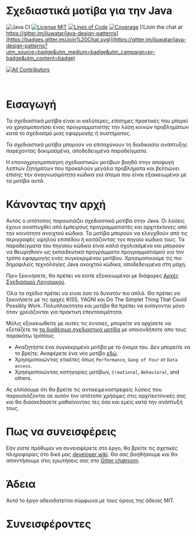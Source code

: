 <!-- the line below needs to be an empty line C: (its because kramdown isnt
     that smart and dearly wants an empty line before a heading to be able to
     display it as such, e.g. website) -->

# Σχεδιαστικά μοτίβα για την Java

![Java CI](https://github.com/iluwatar/java-design-patterns/workflows/Java%20CI/badge.svg)
[![License MIT](https://img.shields.io/badge/license-MIT-blue.svg)](https://raw.githubusercontent.com/iluwatar/java-design-patterns/master/LICENSE.md)
[![Lines of Code](https://sonarcloud.io/api/project_badges/measure?project=iluwatar_java-design-patterns&metric=ncloc)](https://sonarcloud.io/dashboard?id=iluwatar_java-design-patterns)
[![Coverage](https://sonarcloud.io/api/project_badges/measure?project=iluwatar_java-design-patterns&metric=coverage)](https://sonarcloud.io/dashboard?id=iluwatar_java-design-patterns)
[![Join the chat at https://gitter.im/iluwatar/java-design-patterns](https://badges.gitter.im/Join%20Chat.svg)](https://gitter.im/iluwatar/java-design-patterns?utm_source=badge&utm_medium=badge&utm_campaign=pr-badge&utm_content=badge)
<!-- ALL-CONTRIBUTORS-BADGE:START - Do not remove or modify this section -->
[![All Contributors](https://img.shields.io/badge/all_contributors-208-orange.svg?style=flat-square)](#contributors-)
<!-- ALL-CONTRIBUTORS-BADGE:END -->

<br/>

# Εισαγωγή

Τα σχεδιαστικά μοτίβα είναι οι καλύτερες, επίσημες πρακτικές που μπορεί να χρησιμοποιήσει ένας προγραμματιστής την λύση κοινών προβλημάτων κατά το σχεδιασμό μιας εφαρμογής ή συστήματος.

Τα σχεδιαστικά μοτίβα μπορούν να επιταχύνουν τη διαδικασία ανάπτυξης παρέχοντας δοκιμασμένα, αποδεδειγμένα παραδείγματα.

Η επαναχρησιμοποίηση σχεδιαστικών μοτίβων βοηθά στην αποφυγή λεπτών ζητημάτων που προκαλούν μεγάλα προβλήματα και βελτιώνει επίσης την αναγνωσιμότητα κώδικα για άτομα που είναι εξοικειωμένοι με τα μοτίβα αυτά.

# Κάνοντας την αρχή

Αυτός ο ιστότοπος παρουσιάζει σχεδιαστικά μοτίβα στην Java. Οι λύσεις έχουν αναπτυχθεί από έμπειρους προγραμματιστές και αρχιτέκτονες από την κοινότητα ανοιχτού κώδικα. Τα μοτίβα μπορούν να ελεγχθούν από τις περιγραφές υψηλού επιπέδου ή κοιτάζοντας τον πηγαίο κώδικα τους. Τα παραδείγματα του πηγαίου κώδικα είναι καλά σχολιασμένα και μπορούν να θεωρηθούν ως εκπαιδευτικά προγράμματα προγραμματισμού για τον τρόπο εφαρμογής ενός συγκεκριμένου μοτίβου. Χρησιμοποιούμε τις πιο δημοφιλείς τεχνολογίες Java ανοιχτού κώδικα, αποδεδειγμένα στη μάχη.

Πριν ξεκινήσετε, θα πρέπει να είστε εξοικειωμένοι με διάφορες
[Αρχές Σχεδιασμού Λογισμικού](https://java-design-patterns.com/principles/).

Όλα τα σχέδια πρέπει να είναι όσο το δυνατόν πιο απλά. Θα πρέπει να ξεκινήσετε με τις αρχές KISS, YAGNI και Do The Simplet Thing That Could Possibly Work. Πολυπλοκότητα και μοτίβα θα πρέπει να εισάγονται μόνο όταν χρειάζονται για πρακτική επεκτασιμότητα.

Μόλις εξοικειωθείτε με αυτές τις έννοιες, μπορείτε να αρχίσετε να εξετάζετε τα
[τα διαθέσιμα σχεδιαστικά μοτίβα](https://java-design-patterns.com/patterns/) με οποιονδήποτε
απο τους παρακάτω τρόπους

 - Αναζητήστε ένα συγκεκριμένο μοτίβο με το όνομα του. Δεν μπορείτε να το βρείτε; Αναφέρετε ένα νέο μοτίβο [εδώ](https://github.com/iluwatar/java-design-patterns/issues).
 - Χρησιμοποιώντας ετικέτες όπως `Performance`, `Gang of Four` or `Data access`.
 - Χρησιμοποιώντας κατηγορίες μοτίβων, `Creational`, `Behavioral`, and others.

Ας ελπίσουμε ότι θα βρείτε τις αντικειμενοστρεφείς λύσεις που παρουσιάζονται σε αυτόν τον ιστότοπο χρήσιμες στις αρχιτεκτονικές σας και θα διασκεδάσετε μαθαίνοντας τες όσο και εμείς κατά την ανάπτυξή τους.

# Πως να συνεισφέρεις

Εάν είστε πρόθυμοι να συνεισφέρετε στο έργο, θα βρείτε τις σχετικές πληροφορίες στο δικό μας [developer wiki](https://github.com/iluwatar/java-design-patterns/wiki). Θα σας βοηθήσουμε και θα απαντήσουμε στις ερωτήσεις σας στο [Gitter chatroom](https://gitter.im/iluwatar/java-design-patterns).

# Άδεια

Αυτό το έργο αδειοδοτείται σύμφωνα με τους όρους της άδειας MIT.

# Συνεισφέροντες

